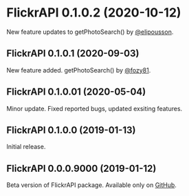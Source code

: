 # FlickrAPI 0.1.0.2 (2020-10-12)
New feature updates to getPhotoSearch() by [@elipousson](https://github.com/elipousson).

## FlickrAPI 0.1.0.1 (2020-09-03)
New feature added. getPhotoSearch() by [@fozy81](https://github.com/fozy81).

## FlickrAPI 0.1.0.01 (2020-05-04)
Minor update. Fixed reported bugs, updated exsiting features.

## FlickrAPI 0.1.0.0 (2019-01-13)
Initial release.

## FlickrAPI 0.0.0.9000 (2019-01-12)
Beta version of FlickrAPI package. Available only on [GitHub](https://github.com/koki25ando/FlickrAPI).
